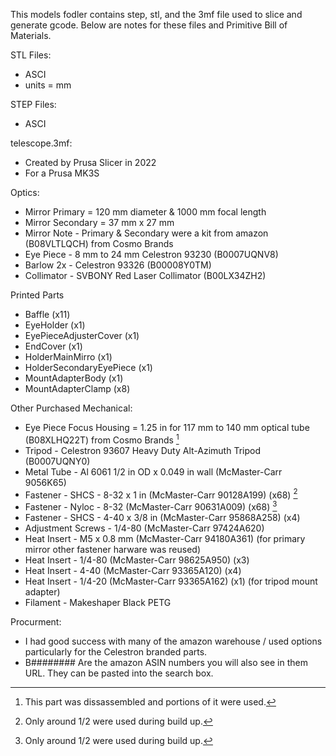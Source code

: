 This models fodler contains step, stl, and the 3mf file used to slice and generate gcode. Below are notes for these files and Primitive Bill of Materials. 

STL Files:
- ASCI
- units = mm

STEP Files:
- ASCI

telescope.3mf:
- Created by Prusa Slicer in 2022
- For a Prusa MK3S

Optics:
- Mirror Primary = 120 mm diameter & 1000 mm focal length
- Mirror Secondary =  37 mm x 27 mm
- Mirror Note - Primary & Secondary were a kit from amazon (B08VLTLQCH) from Cosmo Brands
- Eye Piece - 8 mm to 24 mm Celestron 93230 (B0007UQNV8)
- Barlow 2x - Celestron 93326 (B00008Y0TM)
- Collimator - SVBONY Red Laser Collimator (B00LX34ZH2) 

Printed Parts
- Baffle  (x11)
- EyeHolder (x1)
- EyePieceAdjusterCover (x1)
- EndCover (x1)
- HolderMainMirro (x1)
- HolderSecondaryEyePiece (x1)
- MountAdapterBody (x1)
- MountAdapterClamp (x8)

Other Purchased Mechanical:
- Eye Piece Focus Housing = 1.25 in for 117 mm to 140 mm optical tube (B08XLHQ22T) from Cosmo Brands [^1]
- Tripod - Celestron 93607 Heavy Duty Alt-Azimuth Tripod (B0007UQNY0)
- Metal Tube - Al 6061 1/2 in OD x 0.049 in wall (McMaster-Carr 9056K65)
- Fastener - SHCS - 8-32 x 1 in (McMaster-Carr 90128A199) (x68) [^2]
- Fastener - Nyloc - 8-32 (McMaster-Carr 90631A009) (x68) [^2]
- Fastener - SHCS - 4-40 x 3/8 in (McMaster-Carr 95868A258) (x4)
- Adjustment Screws - 1/4-80 (McMaster-Carr 97424A620)
- Heat Insert - M5 x 0.8 mm (McMaster-Carr 94180A361) (for primary mirror other fastener harware was reused)
- Heat Insert - 1/4-80 (McMaster-Carr 98625A950) (x3)
- Heat Insert - 4-40 (McMaster-Carr 93365A120) (x4)
- Heat Insert - 1/4-20 (McMaster-Carr 93365A162) (x1) (for tripod mount adapter)
- Filament - Makeshaper Black PETG

Procurment:
- I had good success with many of the amazon warehouse / used options particularly for the Celestron branded parts. 
- B######## Are the amazon ASIN numbers you will also see in them URL. They can be pasted into the search box.

[^1]: This part was dissassembled and portions of it were used.
[^2]: Only around 1/2 were used during build up.
